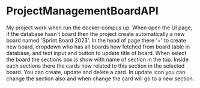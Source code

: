 # ProjectManagementBoardAPI

My project work when run the docker-compus up. 
When open the UI page, if the database hasn`t board then the project create automatically a new board named 'Sprint Board 2023'.
In the head of page there '+' to create new board, dropdown who has all boards how fetched from board table in database, and text input and button to update title of board.
When select the board the sections box is show with name of section in the top. Inside each sections there the cards how related to this section in the selected board.
You can create, update and delete a card. In update icon you can change the section also and when change the card will go to a new section.
